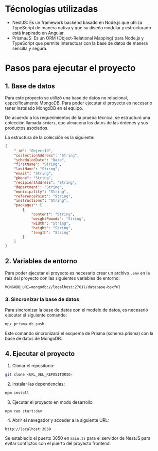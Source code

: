 # Técnologías utilizadas

- NestJS: Es un framework backend basado en Node.js que utiliza TypeScript de manera nativa y que su diseño modular y estructurado está inspirado en Angular.
- PrismaJS: Es un ORM (Object-Relational Mapping) para Node.js y TypeScript que permite interactuar con la base de datos de manera sencilla y segura.

# Pasos para ejecutar el proyecto

## 1. Base de datos

Para este proyecto se utilizó una base de datos no relacional, específicamente MongoDB. Para poder ejecutar el proyecto es necesario tener instalado MongoDB en el equipo.

De acuerdo a los requerimientos de la prueba técnica, se estructuró una colección llamada `orders`, que almacena los datos de las órdenes y sus productos asociados.

La estructura de la colección es la siguiente:

```json
{
    "_id": "ObjectId",
    "collectionAddress": "String",
    "scheduledDate": "Date",
    "firstName": "String",
    "lastName": "String",
    "email": "String",
    "phone": "String",
    "recipientAddress": "String",
    "department": "String",
    "municipality": "String",
    "referencePoint": "String",
    "instructions": "String",
    "packages": [
        {
            "content": "String",
            "weightPounds": "String",
            "width": "String",
            "height": "String",
            "length": "String"
        }
    ]
}
```

## 2. Variables de entorno

Para poder ejecutar el proyecto es necesario crear un archivo `.env` en la raíz del proyecto con las siguientes variables de entorno:

```env
MONGODB_URI=mongodb://localhost:27017/database-boxful
```
### 3. Sincronizar la base de datos

Para sincronizar la base de datos con el modelo de datos, es necesario ejecutar el siguiente comando:

```bash
npx prisma db push
```
Este comando sincronizará el esquema de Prisma (schema.prisma) con la base de datos de MongoDB.

## 4. Ejecutar el proyecto

1. Clonar el repositorio:
```bash
git clone <URL_DEL_REPOSITORIO>
```

2. Instalar las dependencias:
```bash
npm install
```

3. Ejecutar el proyecto en modo desarrollo:
```bash
npm run start:dev
```

4. Abrir el navegador y acceder a la siguiente URL:
```
http://localhost:3050
```
Se establecio el puerto 3050 en `main.ts` para el servidor de NestJS para evitar conflictos con el puerto del proyecto frontend.